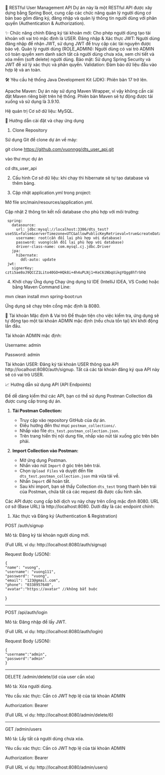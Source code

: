 🚀 RESTful User Management API
Dự án này là một RESTful API được xây dựng bằng Spring Boot, cung cấp các chức năng quản lý người dùng cơ bản bao gồm đăng ký, đăng nhập và quản lý thông tin người dùng với phân quyền (Authentication & Authorization).

✨ Chức năng chính
Đăng ký tài khoản mới: Cho phép người dùng tạo tài khoản với vai trò mặc định là USER.
Đăng nhập & Xác thực JWT: Người dùng đăng nhập để nhận JWT, sử dụng JWT để truy cập các tài nguyên được bảo vệ.
Quản lý người dùng (ROLE_ADMIN): Người dùng có vai trò ADMIN có toàn quyền xem danh sách tất cả người dùng chưa xóa, xem chi tiết và xóa mềm (soft delete) người dùng.
Bảo mật: Sử dụng Spring Security và JWT để xử lý xác thực và phân quyền.
Validation: Đảm bảo dữ liệu đầu vào hợp lệ và an toàn.

🛠️ Yêu cầu hệ thống
Java Development Kit (JDK): Phiên bản 17 trở lên.

Apache Maven: Dự án này sử dụng Maven Wrapper, vì vậy không cần cài đặt Maven riêng biệt trên hệ thống. Phiên bản Maven sẽ tự động được tải xuống và sử dụng là 3.9.10.

Hệ quản trị Cơ sở dữ liệu: MySQL.

🚀 Hướng dẫn cài đặt và chạy ứng dụng
1. Clone Repository

Sử dụng Git để clone dự án về máy:

git clone https://github.com/vuonngg/dts_user_api.git

vào thư mục dự án

cd dts_user_api

2. Cấu hình Cơ sở dữ liệu: khi chạy thì hibernate sẽ tự tạo database và thêm bảng.
   
3. Cập nhật application.yml trong project:

Mở file src/main/resources/application.yml.

Cập nhật 2 thông tin kết nối database cho phù hợp với môi trường:
             
     spring:
       datasource:
         url: jdbc:mysql://localhost:3306/dts_test?useSSL=false&serverTimezone=UTC&allowPublicKeyRetrieval=true&createDatabaseIfNotExist=true&sessionVariables=sql_mode='NO_ENGINE_SUBSTITUTION'
         username: root(cần đổi lại phù hợp với database)
         password: vuong(cần đổi lại phù hợp với database)
         driver-class-name: com.mysql.cj.jdbc.Driver
       jpa:
         hibernate:
           ddl-auto: update
     jwt:
       signerKey: czti5ae8oJ9QCCZ1Lito40GO+HQk8i+4h4uPLNj1+KeC61NbqUikgYQgg8hTrbhQ

 
4. Khởi chạy Ứng dụng
Chạy ứng dụng từ IDE (IntelliJ IDEA, VS Code) hoặc bằng Maven Command Line:

mvn clean install
mvn spring-boot:run

Ứng dụng sẽ chạy trên cổng mặc định là 8080.

🔑 Tài khoản Mặc định & Vai trò
Để thuận tiện cho việc kiểm tra, ứng dụng sẽ tự động tạo một tài khoản ADMIN mặc định (nếu chưa tồn tại) khi khởi động lần đầu.

Tài khoản ADMIN mặc định:

Username: admin

Password: admin

Tài khoản USER:
Đăng ký tài khoản USER thông qua API http://localhost:8080/auth/signup. Tất cả các tài khoản đăng ký qua API này sẽ có vai trò USER.

📈 Hướng dẫn sử dụng API (API Endpoints)

Để dễ dàng kiểm thử các API, bạn có thể sử dụng Postman Collection đã được cung cấp trong dự án.

1.  **Tải Postman Collection:**
    * Truy cập vào repository GitHub của dự án.
    * Điều hướng đến thư mục `postman_collections/`.
    * Nhấp vào file `dts_test.postman_collection.json`.
    * Trên trang hiển thị nội dung file, nhấp vào nút tải xuống góc trên bên phải.

2.  **Import Collection vào Postman:**
    * Mở ứng dụng Postman.
    * Nhấn vào nút `Import` ở góc trên bên trái.
    * Chọn `Upload Files` và duyệt đến file `dts_test.postman_collection.json` mà  vừa tải về.
    * Nhấn `Import` để hoàn tất.
    * Sau khi import, bạn sẽ thấy Collection `dts_test` trong thanh bên trái của Postman, chứa tất cả các request đã được cấu hình sẵn.

Các API được cung cấp bởi dịch vụ này chạy trên cổng mặc định 8080. URL cơ sở (Base URL) là http://localhost:8080. Dưới đây là các endpoint chính:

1. Xác thực và Đăng ký (Authentication & Registration)
   
POST /auth/signup

Mô tả: Đăng ký tài khoản người dùng mới.

(Full URL ví dụ: http://localhost:8080/auth/signup)

Request Body (JSON):

    {
    "name": "vuong",
    "username": "vuong111",
    "password": "vuong",
    "email": "123@gmail.com",
    "phone": "0338957640",
    "avatar":"https://avatar" //không bắt buộc
   }

-------------------------------------------------------

POST /api/auth/login 

Mô tả: Đăng nhập để lấy JWT.

(Full URL ví dụ: http://localhost:8080/auth/login)

Request Body (JSON):

    {
    "username":"admin",
    "password":"admin"
    }

-------------------------------------------------------

DELETE /admin/delete/(id của user cần xóa)

Mô tả: Xóa người dùng.

Yêu cầu xác thực: Cần có JWT hợp lệ của tài khoản ADMIN

Authorization: Bearer <jwt>

(Full URL ví dụ: http://localhost:8080/admin/delete/6)

-------------------------------------------------------

GET /admin/users

Mô tả: Lấy tất cả người dùng chưa xóa.

Yêu cầu xác thực: Cần có JWT hợp lệ của tài khoản ADMIN

Authorization: Bearer <jwt>

(Full URL ví dụ: http://localhost:8080/admin/users)


